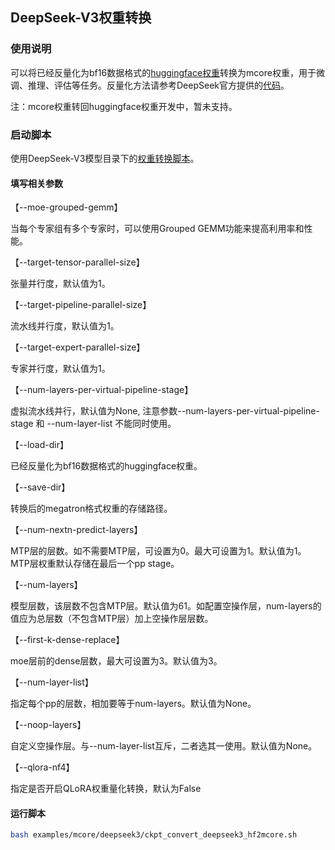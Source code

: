 ## DeepSeek-V3权重转换

### 使用说明

可以将已经反量化为bf16数据格式的[huggingface权重](https://huggingface.co/deepseek-ai/DeepSeek-V3-Base/tree/main)转换为mcore权重，用于微调、推理、评估等任务。反量化方法请参考DeepSeek官方提供的[代码](https://huggingface.co/deepseek-ai/DeepSeek-V3-Base/blob/main/inference/fp8_cast_bf16.py)。

注：mcore权重转回huggingface权重开发中，暂未支持。

### 启动脚本

使用DeepSeek-V3模型目录下的<a href="../../mcore/deepseek3/ckpt_convert_deepseek3_hf2mcore.sh">权重转换脚本</a>。

#### 填写相关参数

【--moe-grouped-gemm】

当每个专家组有多个专家时，可以使用Grouped GEMM功能来提高利用率和性能。

【--target-tensor-parallel-size】

张量并行度，默认值为1。

【--target-pipeline-parallel-size】

流水线并行度，默认值为1。

【--target-expert-parallel-size】

专家并行度，默认值为1。

【--num-layers-per-virtual-pipeline-stage】

虚拟流水线并行，默认值为None, 注意参数--num-layers-per-virtual-pipeline-stage 和 --num-layer-list 不能同时使用。

【--load-dir】

已经反量化为bf16数据格式的huggingface权重。

【--save-dir】

转换后的megatron格式权重的存储路径。

【--num-nextn-predict-layers】

MTP层的层数。如不需要MTP层，可设置为0。最大可设置为1。默认值为1。
MTP层权重默认存储在最后一个pp stage。

【--num-layers】

模型层数，该层数不包含MTP层。默认值为61。如配置空操作层，num-layers的值应为总层数（不包含MTP层）加上空操作层层数。

【--first-k-dense-replace】

moe层前的dense层数，最大可设置为3。默认值为3。

【--num-layer-list】

指定每个pp的层数，相加要等于num-layers。默认值为None。

【--noop-layers】

自定义空操作层。与--num-layer-list互斥，二者选其一使用。默认值为None。

【--qlora-nf4】

指定是否开启QLoRA权重量化转换，默认为False


#### 运行脚本

```bash
bash examples/mcore/deepseek3/ckpt_convert_deepseek3_hf2mcore.sh
```


